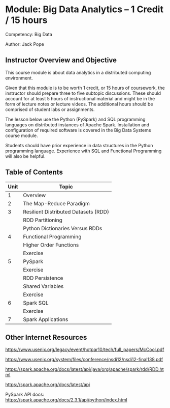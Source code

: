 # Module: Big Data Analytics – 1 Credit / 15 hours

Competency: Big Data

Author: Jack Pope 

## Instructor Overview and Objective

This course module is about data analytics in a distributed computing
environment. 

Given that this module is to be worth 1 credit, or 15 hours of
coursework, the instructor should prepare three to five subtopic
discussions. These should account for at least 5 hours of instructional
material and might be in the form of lecture notes or lecture videos.
The additional hours should be comprised of student labs or assignments.
 

The lesson below use the Python (PySpark) and SQL programming languages
on distributed instances of Apache Spark. Installation and configuration
of required software is covered in the Big Data Systems course module.

Students should have prior experience in data structures in the Python
programming language. Experience with SQL and Functional Programming
will also be helpful.

## Table of Contents 

|Unit|Topic
|--|--
|1   | Overview 
|2   | The Map-Reduce Paradigm
|3   | Resilient Distributed Datasets (RDD)
|   | RDD Partitioning
|   | Python Dictionaries Versus RDDs
|4  | Functional Programming
|    | Higher Order Functions
|    | Exercise
|5   | PySpark
|    | Exercise
|    | RDD Persistence
|    | Shared Variables
|    | Exercise
|6  |Spark SQL
|   |Exercise
|7 | Spark Applications

## Other Internet Resources

<https://www.usenix.org/legacy/event/hotpar10/tech/full_papers/McCool.pdf>

<https://www.usenix.org/system/files/conference/nsdi12/nsdi12-final138.pdf>

<https://spark.apache.org/docs/latest/api/java/org/apache/spark/rdd/RDD.html>

<https://spark.apache.org/docs/latest/api>

PySpark API docs:
<https://spark.apache.org/docs/2.3.1/api/python/index.html>